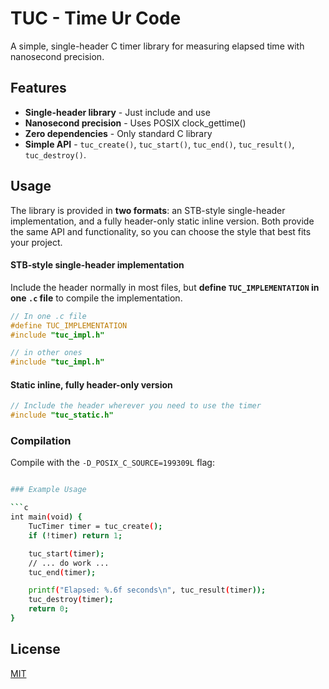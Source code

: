 # TUC - Time Ur Code

A simple, single-header C timer library for measuring elapsed time with nanosecond precision.

## Features
- **Single-header library** - Just include and use  
- **Nanosecond precision** - Uses POSIX clock_gettime()  
- **Zero dependencies** - Only standard C library  
- **Simple API** - `tuc_create()`, `tuc_start()`, `tuc_end()`, `tuc_result()`, `tuc_destroy()`. 

## Usage

The library is provided in **two formats**: an STB-style single-header implementation, and a fully header-only static inline version. Both provide the same API and functionality, so you can choose the style that best fits your project.

#### STB-style single-header implementation

Include the header normally in most files, but **define `TUC_IMPLEMENTATION` in one `.c` file** to compile the implementation.

```c
// In one .c file
#define TUC_IMPLEMENTATION
#include "tuc_impl.h"

// in other ones
#include "tuc_impl.h"
```

#### Static inline, fully header-only version

```c
// Include the header wherever you need to use the timer
#include "tuc_static.h"
```

### Compilation

Compile with the `-D_POSIX_C_SOURCE=199309L` flag:
```bash

### Example Usage

```c
int main(void) {
    TucTimer timer = tuc_create();
    if (!timer) return 1;

    tuc_start(timer);
    // ... do work ...
    tuc_end(timer);

    printf("Elapsed: %.6f seconds\n", tuc_result(timer));
    tuc_destroy(timer);
    return 0;
}
```

## License

[MIT](https://choosealicense.com/licenses/mit/)
